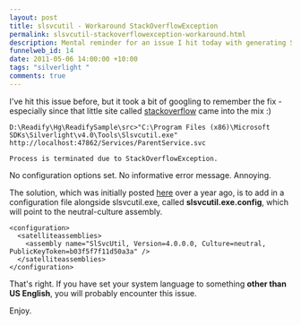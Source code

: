 ```yaml
--- 
layout: post
title: slsvcutil - Workaround StackOverflowException
permalink: slsvcutil-stackoverflowexception-workaround.html
description: Mental reminder for an issue I hit today with generating Silverlight proxies using slsvcutil
funnelweb_id: 14
date: 2011-05-06 14:00:00 +10:00
tags: "silverlight "
comments: true
---
```

I've hit this issue before, but it took a bit of googling to remember the fix - especially since that little site called [stackoverflow][1] came into the mix :)

[1]: http://www.stackoverflow.com/

    D:\Readify\Hg\ReadifySample\src>"C:\Program Files (x86)\Microsoft SDKs\Silverlight\v4.0\Tools\Slsvcutil.exe" http://localhost:47862/Services/ParentService.svc

    Process is terminated due to StackOverflowException.

No configuration options set. No informative error message. Annoying.

The solution, which was initially posted [here][2] over a year ago, is to add in a configuration file alongside slsvcutil.exe, called **slsvcutil.exe.config**, which will point to the neutral-culture assembly.

[2]: http://blogs.msdn.com/b/silverlightws/archive/2010/04/30/workaround-for-stackoverflowexception-when-using-slsvcutil-exe.aspx

    <configuration>
      <satelliteassemblies>
        <assembly name="SlSvcUtil, Version=4.0.0.0, Culture=neutral, PublicKeyToken=b03f5f7f11d50a3a" />
      </satelliteassemblies>
    </configuration>


That's right. If you have set your system language to something **other than US English**, you will probably encounter this issue.

Enjoy.
